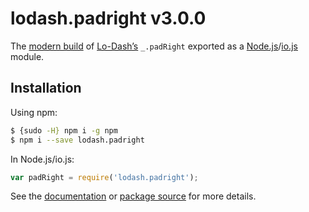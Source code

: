 # lodash.padright v3.0.0

The [modern build](https://github.com/lodash/lodash/wiki/Build-Differences) of [Lo-Dash’s](https://lodash.com/) `_.padRight` exported as a [Node.js](http://nodejs.org/)/[io.js](https://iojs.org/) module.

## Installation

Using npm:

```bash
$ {sudo -H} npm i -g npm
$ npm i --save lodash.padright
```

In Node.js/io.js:

```js
var padRight = require('lodash.padright');
```

See the [documentation](https://lodash.com/docs#padRight) or [package source](https://github.com/lodash/lodash/blob/3.0.0-npm-packages/lodash.padright) for more details.
